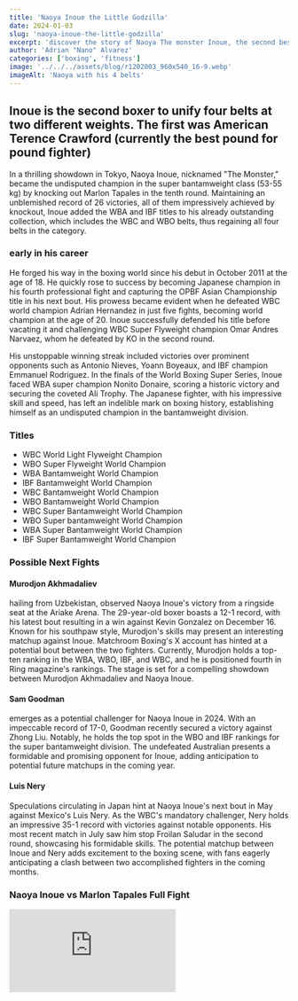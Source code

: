 ```yaml
---
title: 'Naoya Inoue the Little Godzilla'
date: 2024-01-03
slug: 'naoya-inoue-the-little-godzilla'
excerpt: 'discover the story of Naoya The monster Inoue, the second best pound-for-pound boxer of the moment'
author: 'Adrian "Nano" Alvarez'
categories: ['boxing', 'fitness']
image: '../../../assets/blog/r1202003_960x540_16-9.webp'
imageAlt: 'Naoya with his 4 belts'
---
```


## Inoue is the second boxer to unify four belts at two different weights. The first was American Terence Crawford (currently the best pound for pound fighter) ##

In a thrilling showdown in Tokyo, Naoya Inoue, nicknamed "The Monster," became the undisputed champion in the super bantamweight class (53-55 kg) by knocking out Marlon Tapales in the tenth round. Maintaining an unblemished record of 26 victories, all of them impressively achieved by knockout, Inoue added the WBA and IBF titles to his already outstanding collection, which includes the WBC and WBO belts, thus regaining all four belts in the category.

### early in his career ###

He forged his way in the boxing world since his debut in October 2011 at the age of 18. He quickly rose to success by becoming Japanese champion in his fourth professional fight and capturing the OPBF Asian Championship title in his next bout. His prowess became evident when he defeated WBC world champion Adrian Hernandez in just five fights, becoming world champion at the age of 20. Inoue successfully defended his title before vacating it and challenging WBC Super Flyweight champion Omar Andres Narvaez, whom he defeated by KO in the second round.

His unstoppable winning streak included victories over prominent opponents such as Antonio Nieves, Yoann Boyeaux, and IBF champion Emmanuel Rodriguez. In the finals of the World Boxing Super Series, Inoue faced WBA super champion Nonito Donaire, scoring a historic victory and securing the coveted Ali Trophy. The Japanese fighter, with his impressive skill and speed, has left an indelible mark on boxing history, establishing himself as an undisputed champion in the bantamweight division.

### Titles ###

* WBC World Light Flyweight Champion
* WBO Super Flyweight World Champion
* WBA Bantamweight World Champion
* IBF Bantamweight World Champion
* WBC Bantamweight World Champion
* WBO Bantamweight World Champion
* WBC Super Bantamweight World Champion
* WBO Super bantamweight World Champion
* WBA Super Bantamweight World Champion
* IBF Super Bantamweight World Champion

### Possible Next Fights ###

#### Murodjon Akhmadaliev ####
hailing from Uzbekistan, observed Naoya Inoue's victory from a ringside seat at the Ariake Arena. The 29-year-old boxer boasts a 12-1 record, with his latest bout resulting in a win against Kevin Gonzalez on December 16. Known for his southpaw style, Murodjon's skills may present an interesting matchup against Inoue. Matchroom Boxing's X account has hinted at a potential bout between the two fighters. Currently, Murodjon holds a top-ten ranking in the WBA, WBO, IBF, and WBC, and he is positioned fourth in Ring magazine's rankings. The stage is set for a compelling showdown between Murodjon Akhmadaliev and Naoya Inoue.

#### Sam Goodman ####
emerges as a potential challenger for Naoya Inoue in 2024. With an impeccable record of 17-0, Goodman recently secured a victory against Zhong Liu. Notably, he holds the top spot in the WBO and IBF rankings for the super bantamweight division. The undefeated Australian presents a formidable and promising opponent for Inoue, adding anticipation to potential future matchups in the coming year.

#### Luis Nery ####
Speculations circulating in Japan hint at Naoya Inoue's next bout in May against Mexico's Luis Nery. As the WBC's mandatory challenger, Nery holds an impressive 35-1 record with victories against notable opponents. His most recent match in July saw him stop Froilan Saludar in the second round, showcasing his formidable skills. The potential matchup between Inoue and Nery adds excitement to the boxing scene, with fans eagerly anticipating a clash between two accomplished fighters in the coming months.

### Naoya Inoue vs Marlon Tapales Full Fight ###

<iframe src="https://www.youtube.com/embed/SdacGehHesM?si=__ALjvdJli-QEuy1" title="Naoya Inoue vs Marlon Tapales Full Fight" frameborder="0" allow="accelerometer; autoplay; clipboard-write; encrypted-media; gyroscope; picture-in-picture; web-share" allowfullscreen class='w-full aspect-video'></iframe>